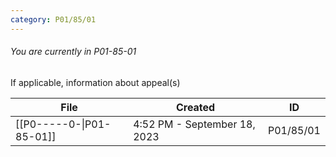 ```yaml
---
category: P01/85/01
---
```

###### You are currently in P01-85-01

If applicable, information about appeal(s)

| File                                                                                        | Created                      | ID        |
| ------------------------------------------------------------------------------------------- | ---------------------------- | --------- |
| [[P0-----0-\|P01-85-01]] | 4:52 PM - September 18, 2023 | P01/85/01 |

